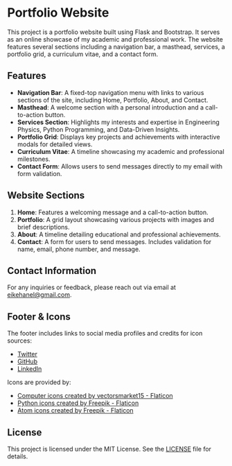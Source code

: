 # Portfolio Website

This project is a portfolio website built using Flask and Bootstrap. It serves as an online showcase of my academic and professional work. The website features several sections including a navigation bar, a masthead, services, a portfolio grid, a curriculum vitae, and a contact form.

## Features

- **Navigation Bar**: A fixed-top navigation menu with links to various sections of the site, including Home, Portfolio, About, and Contact.
- **Masthead**: A welcome section with a personal introduction and a call-to-action button.
- **Services Section**: Highlights my interests and expertise in Engineering Physics, Python Programming, and Data-Driven Insights.
- **Portfolio Grid**: Displays key projects and achievements with interactive modals for detailed views.
- **Curriculum Vitae**: A timeline showcasing my academic and professional milestones.
- **Contact Form**: Allows users to send messages directly to my email with form validation.

## Website Sections

1. **Home**: Features a welcoming message and a call-to-action button.
2. **Portfolio**: A grid layout showcasing various projects with images and brief descriptions.
3. **About**: A timeline detailing educational and professional achievements.
4. **Contact**: A form for users to send messages. Includes validation for name, email, phone number, and message.

## Contact Information

For any inquiries or feedback, please reach out via email at [eikehanel@gmail.com](mailto:eikehanel@gmail.com).

## Footer & Icons

The footer includes links to social media profiles and credits for icon sources:

- [Twitter](https://x.com/hanel_eike)
- [GitHub](https://github.com/EikeHanel)
- [LinkedIn](https://www.linkedin.com/in/eike-hanel-311078282)

Icons are provided by:
- [Computer icons created by vectorsmarket15 - Flaticon](https://www.flaticon.com/free-icons/computer)
- [Python icons created by Freepik - Flaticon](https://www.flaticon.com/free-icons/python)
- [Atom icons created by Freepik - Flaticon](https://www.flaticon.com/free-icons/atom)

## License

This project is licensed under the MIT License. See the [LICENSE](LICENSE) file for details.

